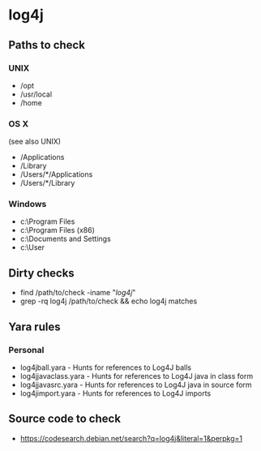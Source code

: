 # log4j

## Paths to check

### UNIX

* /opt
* /usr/local
* /home

### OS X

(see also UNIX)

* /Applications
* /Library
* /Users/*/Applications
* /Users/*/Library

### Windows

* c:\Program Files
* c:\Program Files (x86)
* c:\Documents and Settings
* c:\User

## Dirty checks

* find /path/to/check -iname "*log4j*"
* grep -rq log4j /path/to/check && echo log4j matches

## Yara rules

### Personal

* log4jball.yara - Hunts for references to Log4J balls
* log4jjavaclass.yara - Hunts for references to Log4J java in class form
* log4jjavasrc.yara - Hunts for references to Log4J java in source form
* log4jimport.yara - Hunts for references to Log4J imports

## Source code to check

* https://codesearch.debian.net/search?q=log4j&literal=1&perpkg=1
